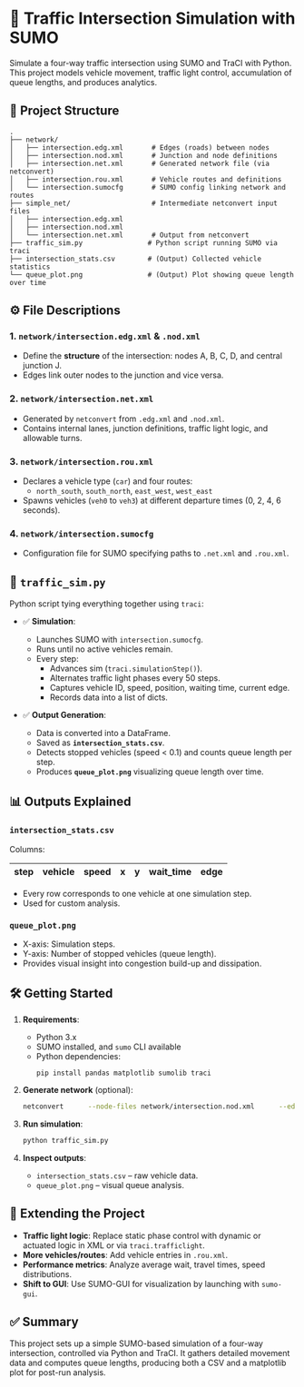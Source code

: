 # 🛑 Traffic Intersection Simulation with SUMO

Simulate a four-way traffic intersection using SUMO and TraCI with Python. This project models vehicle movement, traffic light control, accumulation of queue lengths, and produces analytics.

## 📁 Project Structure

```
.
├── network/
│   ├── intersection.edg.xml       # Edges (roads) between nodes
│   ├── intersection.nod.xml       # Junction and node definitions
│   ├── intersection.net.xml       # Generated network file (via netconvert)
│   ├── intersection.rou.xml       # Vehicle routes and definitions
│   └── intersection.sumocfg       # SUMO config linking network and routes
├── simple_net/                    # Intermediate netconvert input files
│   ├── intersection.edg.xml
│   ├── intersection.nod.xml
│   └── intersection.net.xml       # Output from netconvert
├── traffic_sim.py                # Python script running SUMO via traci
├── intersection_stats.csv        # (Output) Collected vehicle statistics
└── queue_plot.png                # (Output) Plot showing queue length over time
```

## ⚙️ File Descriptions

### 1. `network/intersection.edg.xml` & `.nod.xml`
- Define the **structure** of the intersection: nodes A, B, C, D, and central junction J.
- Edges link outer nodes to the junction and vice versa.

### 2. `network/intersection.net.xml`
- Generated by `netconvert` from `.edg.xml` and `.nod.xml`.
- Contains internal lanes, junction definitions, traffic light logic, and allowable turns.

### 3. `network/intersection.rou.xml`
- Declares a vehicle type (`car`) and four routes:
  - `north_south`, `south_north`, `east_west`, `west_east`
- Spawns vehicles (`veh0` to `veh3`) at different departure times (0, 2, 4, 6 seconds).

### 4. `network/intersection.sumocfg`
- Configuration file for SUMO specifying paths to `.net.xml` and `.rou.xml`.

## 📝 `traffic_sim.py`

Python script tying everything together using `traci`:

- ✅ **Simulation**:
  - Launches SUMO with `intersection.sumocfg`.
  - Runs until no active vehicles remain.
  - Every step:
    - Advances sim (`traci.simulationStep()`).
    - Alternates traffic light phases every 50 steps.
    - Captures vehicle ID, speed, position, waiting time, current edge.
    - Records data into a list of dicts.

- ✅ **Output Generation**:
  - Data is converted into a DataFrame.
  - Saved as **`intersection_stats.csv`**.
  - Detects stopped vehicles (speed < 0.1) and counts queue length per step.
  - Produces **`queue_plot.png`** visualizing queue length over time.

## 📊 Outputs Explained

### `intersection_stats.csv`
Columns:

| step | vehicle | speed | x     | y     | wait_time | edge   |
|------|---------|-------|--------|--------|-----------|--------|

- Every row corresponds to one vehicle at one simulation step.
- Used for custom analysis.

### `queue_plot.png`
- X-axis: Simulation steps.
- Y-axis: Number of stopped vehicles (queue length).
- Provides visual insight into congestion build-up and dissipation.

## 🛠 Getting Started

1. **Requirements**:
   - Python 3.x
   - SUMO installed, and `sumo` CLI available
   - Python dependencies:
     ```
     pip install pandas matplotlib sumolib traci
     ```

2. **Generate network** (optional):
   ```bash
   netconvert      --node-files network/intersection.nod.xml      --edge-files network/intersection.edg.xml      --output-file network/intersection.net.xml
   ```

3. **Run simulation**:
   ```bash
   python traffic_sim.py
   ```

4. **Inspect outputs**:
   - `intersection_stats.csv` – raw vehicle data.
   - `queue_plot.png` – visual queue analysis.

## 🧠 Extending the Project

- **Traffic light logic**: Replace static phase control with dynamic or actuated logic in XML or via `traci.trafficlight`.
- **More vehicles/routes**: Add vehicle entries in `.rou.xml`.
- **Performance metrics**: Analyze average wait, travel times, speed distributions.
- **Shift to GUI**: Use SUMO-GUI for visualization by launching with `sumo-gui`.

## ✅ Summary

This project sets up a simple SUMO-based simulation of a four-way intersection, controlled via Python and TraCI. It gathers detailed movement data and computes queue lengths, producing both a CSV and a matplotlib plot for post-run analysis.